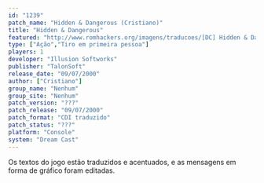 ```yaml
---
id: "1239"
patch_name: "Hidden & Dangerous (Cristiano)"
title: "Hidden & Dangerous"
featured: "http://www.romhackers.org/imagens/traducoes/[DC] Hidden & Dangerous - Cristiano - 1.jpg"
type: ["Ação","Tiro em primeira pessoa"]
players: 1
developer: "Illusion Softworks"
publisher: "TalonSoft"
release_date: "09/07/2000"
author: ["Cristiano"]
group_name: "Nenhum"
group_site: "Nenhum"
patch_version: "???"
patch_release: "09/07/2000"
patch_format: "CDI traduzido"
patch_status: "???"
platform: "Console"
system: "Dream Cast"
---
```


Os textos do jogo estão traduzidos e acentuados, e as mensagens em forma de gráfico foram editadas.